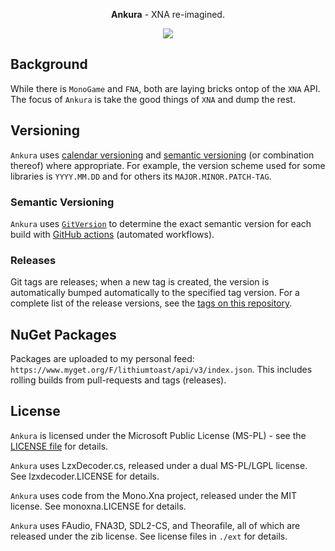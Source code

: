 <p align="center">
  <b>Ankura</b> - XNA re-imagined.</a>
</p>
<p align="center">
    <img src="https://github.com/craftworkgames/Ankura/workflows/CI/CD/badge.svg"/>
</p>

## Background

While there is `MonoGame` and `FNA`, both are laying bricks ontop of the `XNA` API. The focus of `Ankura` is take the good things of `XNA` and dump the rest.

## Versioning

`Ankura` uses [calendar versioning](https://calver.org) and [semantic versioning](https://semver.org) (or combination thereof) where appropriate. For example, the version scheme used for some libraries is `YYYY.MM.DD` and for others its `MAJOR.MINOR.PATCH-TAG`.

### Semantic Versioning

`Ankura` uses [`GitVersion`](https://github.com/GitTools/GitVersion) to determine the exact semantic version for each build with [GitHub actions](https://docs.github.com/en/free-pro-team@latest/actions/guides/about-continuous-integration) (automated workflows). 

### Releases

Git tags are releases; when a new tag is created, the version is automatically bumped automatically to the specified tag version.
For a complete list of the release versions, see the [tags on this repository](https://github.com/craftworkgames/Ankura/tags).

## NuGet Packages

Packages are uploaded to my personal feed: `https://www.myget.org/F/lithiumtoast/api/v3/index.json`. This includes rolling builds from pull-requests and tags (releases).

## License

`Ankura` is licensed under the Microsoft Public License (MS-PL) - see the [LICENSE file](LICENSE) for details.

`Ankura` uses LzxDecoder.cs, released under a dual MS-PL/LGPL license.
See lzxdecoder.LICENSE for details.

`Ankura` uses code from the Mono.Xna project, released under the MIT license.
See monoxna.LICENSE for details.

`Ankura` uses FAudio, FNA3D, SDL2-CS, and Theorafile, all of which are released under the zib license. See license files in `./ext` for details.